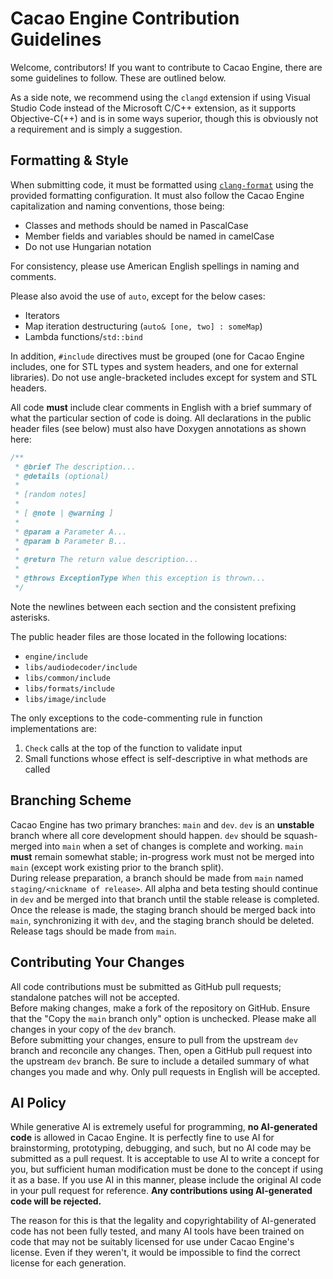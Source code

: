 # Cacao Engine Contribution Guidelines

Welcome, contributors! If you want to contribute to Cacao Engine, there are some guidelines to follow. These are outlined below.  

As a side note, we recommend using the `clangd` extension if using Visual Studio Code instead of the Microsoft C/C++ extension, as it supports Objective-C(++) and is in some ways superior, though this is obviously not a requirement and is simply a suggestion.

## Formatting & Style
When submitting code, it must be formatted using [`clang-format`](https://clang.llvm.org/docs/ClangFormat.html) using the provided formatting configuration. It must also follow the Cacao Engine capitalization and naming conventions, those being:
* Classes and methods should be named in PascalCase
* Member fields and variables should be named in camelCase
* Do not use Hungarian notation

For consistency, please use American English spellings in naming and comments.  
  
Please also avoid the use of `auto`, except for the below cases:  
* Iterators
* Map iteration destructuring (`auto& [one, two] : someMap`)
* Lambda functions/`std::bind`

In addition, `#include` directives must be grouped (one for Cacao Engine includes, one for STL types and system headers, and one for external libraries). Do not use angle-bracketed includes except for system and STL headers.

All code **must** include clear comments in English with a brief summary of what the particular section of code is doing. All declarations in the public header files (see below) must also have Doxygen annotations as shown here:
```cpp
/**
 * @brief The description...
 * @details (optional)
 *
 * [random notes]
 *
 * [ @note | @warning ]
 *
 * @param a Parameter A...
 * @param b Parameter B...
 *
 * @return The return value description...
 *
 * @throws ExceptionType When this exception is thrown...
 */
```  
Note the newlines between each section and the consistent prefixing asterisks.

The public header files are those located in the following locations:
* `engine/include`
* `libs/audiodecoder/include`
* `libs/common/include`
* `libs/formats/include`
* `libs/image/include`

The only exceptions to the code-commenting rule in function implementations are:
1. `Check` calls at the top of the function to validate input
2. Small functions whose effect is self-descriptive in what methods are called

## Branching Scheme
Cacao Engine has two primary branches: `main` and `dev`. `dev` is an **unstable** branch where all core development should happen. `dev` should be squash-merged into `main` when a set of changes is complete and working. `main` **must** remain somewhat stable; in-progress work must not be merged into `main` (except work existing prior to the branch split).  
During release preparation, a branch should be made from `main` named `staging/<nickname of release>`. All alpha and beta testing should continue in `dev` and be merged into that branch until the stable release is completed. Once the release is made, the staging branch should be merged back into `main`, synchronizing it with `dev`, and the staging branch should be deleted. Release tags should be made from `main`.

## Contributing Your Changes
All code contributions must be submitted as GitHub pull requests; standalone patches will not be accepted.  
Before making changes, make a fork of the repository on GitHub. Ensure that the "Copy the `main` branch only" option is unchecked. Please make all changes in your copy of the `dev` branch.  
Before submitting your changes, ensure to pull from the upstream `dev` branch and reconcile any changes. Then, open a GitHub pull request into the upstream `dev` branch. Be sure to include a detailed summary of what changes you made and why. Only pull requests in English will be accepted.

## AI Policy
While generative AI is extremely useful for programming, **no AI-generated code** is allowed in Cacao Engine. It is perfectly fine to use AI for brainstorming, prototyping, debugging, and such, but no AI code may be submitted as a pull request. It is acceptable to use AI to write a concept for you, but sufficient human modification must be done to the concept if using it as a base. If you use AI in this manner, please include the original AI code in your pull request for reference. **Any contributions using AI-generated code will be rejected.**  

The reason for this is that the legality and copyrightability of AI-generated code has not been fully tested, and many AI tools have been trained on code that may not be suitably licensed for use under Cacao Engine's license. Even if they weren't, it would be impossible to find the correct license for each generation.